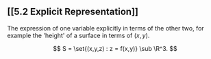 ## [[5.2 Explicit Representation]]

The expression of one variable explicitly in terms of the other two, for example the 'height' of a surface in terms of $(x, y)$.

$$ 
S = \set{(x,y,z) : z = f(x,y)} \sub \R^3.
$$